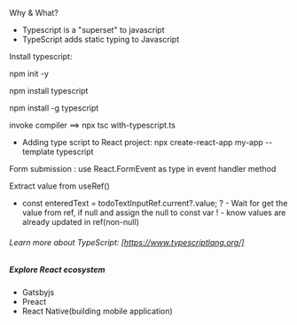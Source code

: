 Why & What?

- Typescript is a "superset" to javascript
- TypeScript adds static typing to Javascript

Install typescript:

npm init -y

npm install typescript

npm install -g typescript

invoke compiler ==> npx tsc with-typescript.ts

- Adding type script to React project: npx create-react-app my-app --template typescript


Form submission : use React.FormEvent as type in event handler method

Extract value from useRef()
  - const enteredText = todoTextInputRef.current?.value; 
          ? - Wait for get the value from ref, if null and assign the null to const var
          ! - know values are already updated in ref(non-null)

###### Learn more about TypeScript: [https://www.typescriptlang.org/]

##### Explore React ecosystem

 - Gatsbyjs
 - Preact
 - React Native(building mobile application)

